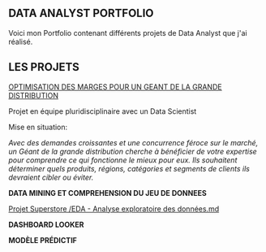 DATA ANALYST PORTFOLIO
----------------------------------------

Voici mon Portfolio contenant différents projets de Data Analyst que j'ai réalisé. 



LES PROJETS
----------------------------------------
[OPTIMISATION DES MARGES POUR UN GEANT DE LA GRANDE DISTRIBUTION](#)

Projet en équipe pluridisciplinaire avec un Data Scientist

Mise en situation:

*Avec des demandes croissantes et une concurrence féroce sur le marché, un Géant de la grande distribution cherche à bénéficier de votre expertise pour comprendre 
ce qui fonctionne le mieux pour eux. Ils souhaitent déterminer quels produits, régions, catégories et segments de clients ils devraient cibler ou éviter.*


 **DATA MINING ET COMPREHENSION DU JEU DE DONNEES** 
 
[Projet Superstore /EDA - Analyse exploratoire des données.md](https://github.com/FinkTh/Data-Analyst-Portfolio/blob/dd869d9aa87d7e6d5f7564fe443065d5b51f9b9b/Projet%20Superstore%20/EDA%20-%20Analyse%20exploratoire%20des%20donn%C3%A9es.md)


 **DASHBOARD LOOKER**



 **MODÈLE PRÉDICTIF**

